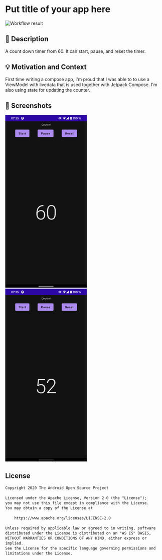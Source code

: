 # Put title of your app here

<!--- Replace <OWNER> with your Github Username and <REPOSITORY> with the name of your repository. -->
<!--- You can find both of these in the url bar when you open your repository in github. -->
![Workflow result](https://github.com/alexso/countdownTimerCompose/workflows/Check/badge.svg)


## :scroll: Description
A count down timer from 60. It can start, pause, and reset the timer.


## :bulb: Motivation and Context
<!--- Optionally point readers to interesting parts of your submission. -->
<!--- What are you especially proud of? -->
First time writing a compose app, I'm proud that I was able to to use a ViewModel with livedata
that is used together with Jetpack Compose. I'm also using state for updating the counter.


## :camera_flash: Screenshots
<!-- You can add more screenshots here if you like -->
<img src="/results/screenshot_1.png" width="260">&emsp;<img src="/results/screenshot_2.png" width="260">

## License
```
Copyright 2020 The Android Open Source Project

Licensed under the Apache License, Version 2.0 (the "License");
you may not use this file except in compliance with the License.
You may obtain a copy of the License at

    https://www.apache.org/licenses/LICENSE-2.0

Unless required by applicable law or agreed to in writing, software
distributed under the License is distributed on an "AS IS" BASIS,
WITHOUT WARRANTIES OR CONDITIONS OF ANY KIND, either express or implied.
See the License for the specific language governing permissions and
limitations under the License.
```